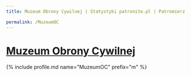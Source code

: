 ```yaml
---
title: Muzeum Obrony Cywilnej | Statystyki patronite.pl | Patromierz

permalink: /MuzeumOC
---
```


# [Muzeum Obrony Cywilnej](https://patronite.pl/MuzeumOC)

{% include profile.md name="MuzeumOC" prefix="m" %}
